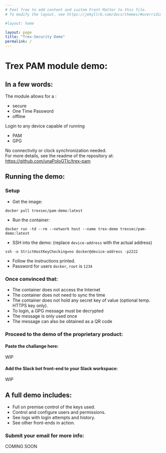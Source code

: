 ```yaml
---
# Feel free to add content and custom Front Matter to this file.
# To modify the layout, see https://jekyllrb.com/docs/themes/#overriding-theme-defaults

#layout: home

layout: page
title: "Trex-Security Demo"
permalink: /
---
```


# Trex PAM module demo:

## In a few words:
The module allows for a :
* secure
* One Time Password
* offline

Login to any device capable of running
* PAM
* GPG

No connectivity or clock synchronization needed.  
For more details, see the readme of the repository at:  
<https://github.com/unaPoloGTIc/trex-pam>

## Running the demo:

### Setup
* Get the image:
 ```
 docker pull trexsec/pam-demo:latest
 ```
* Run the container:
 ```
 docker run -td --rm --network host --name trex-demo trexsec/pam-demo:latest
```

* SSH into the demo: (replace `device-address` with the actual address)
```
ssh -o StrictHostKeyChecking=no docker@device-address -p2222
```
* Follow the instructions printed.
* Password for users `docker`, `root` is `1234`

### Once convinced that:
* The container does not access the Internet
* The container does not need to sync the time
* The container does not hold any secret key of value (optional temp. HTTPS key only).
* To login, a GPG message must be decrypted
* The message is only used once
* The message can also be obtained as a QR code

### Proceed to the demo of the proprietary product:

#### Paste the challange here:
WIP

#### Add the Slack bot front-end to your Slack workspace:
WIP

## A full demo includes:
* Full on premise control of the keys used.
* Control and configure users and permissions.
* See logs with login attempts and history.
* See other front-ends in action.

### Submit your email for more info:
COMING SOON
